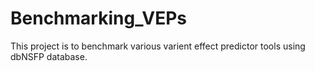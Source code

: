 # Benchmarking_VEPs
This project is to benchmark various varient effect predictor tools using dbNSFP database.
